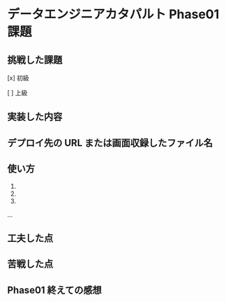 # データエンジニアカタパルト Phase01 課題

## 挑戦した課題

[x] 初級

[ ] 上級

## 実装した内容

## デプロイ先の URL または画面収録したファイル名

## 使い方

1. 

2. 

3. 

...

## 工夫した点

## 苦戦した点

## Phase01 終えての感想